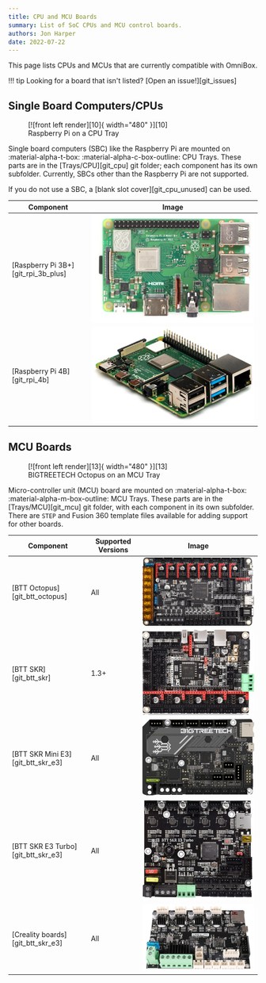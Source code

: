 ```yaml
---
title: CPU and MCU Boards
summary: List of SoC CPUs and MCU control boards.
authors: Jon Harper
date: 2022-07-22
---
```


This page lists CPUs and MCUs that are currently compatible with OmniBox.

!!! tip
    Looking for a board that isn't listed? [Open an issue!][git_issues]

## Single Board Computers/CPUs

<figure markdown>
  [![front left render][10]{ width="480" }][10]
  <figcaption>Raspberry Pi on a CPU Tray</figcaption>
</figure>

Single board computers (SBC) like the Raspberry Pi are mounted on :material-alpha-t-box: :material-alpha-c-box-outline: CPU Trays. These parts are in the [Trays/CPU][git_cpu] git folder; each component has its own subfolder. Currently, SBCs other than the Raspberry Pi are not supported.

If you do not use a SBC, a [blank slot cover][git_cpu_unused] can be used.

| Component             | Image |
|-----------------------|-------|
| [Raspberry Pi 3B+][git_rpi_3b_plus] | ![img][11] |
| [Raspberry Pi 4B][git_rpi_4b]  | ![img][12] |

## MCU Boards

<figure markdown>
  [![front left render][13]{ width="480" }][13]
  <figcaption>BIGTREETECH Octopus on an MCU Tray</figcaption>
</figure>

Micro-controller unit (MCU) board are mounted on :material-alpha-t-box: :material-alpha-m-box-outline: MCU Trays. These parts are in the [Trays/MCU][git_mcu] git folder, with each component in its own subfolder. There are `STEP` and Fusion 360 template files available for adding support for other boards.

| Component             | Supported Versions | Image |
|-----------------------|----------|-------|
| [BTT Octopus][git_btt_octopus] | All  | ![img](../img/parts/btt_octopus_1.jpg) |
| [BTT SKR][git_btt_skr]          | 1.3+     | ![img](../img/parts/btt_skr_2.jpg) |
| [BTT SKR Mini E3][git_btt_skr_e3]  | All      | ![img](../img/parts/btt_skr_mini_e3_v3.jpg) |
| [BTT SKR E3 Turbo][git_btt_skr_e3] | All      | ![img](../img/parts/btt_skr_e3_turbo.jpg) |
| [Creality boards][git_btt_skr_e3]  | All      | ![img](../img/parts/creality_board.jpg) |

[10]: ../img/examples/cpu.png
[11]: ../img/parts/rpi_3b_plus.jpg
[12]: ../img/parts/rpi_4b.jpg
[13]: ../img/examples/mcu.png